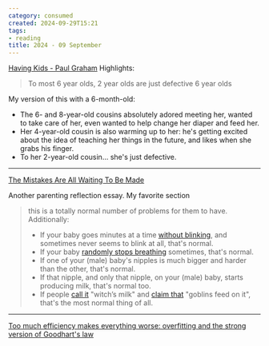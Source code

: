 ```yaml
---
category: consumed
created: 2024-09-29T15:21
tags:
- reading
title: 2024 - 09 September
---
```



[Having Kids - Paul Graham](https://www.paulgraham.com/kids.html)
Highlights:
> To most 6 year olds, 2 year olds are just defective 6 year olds

My version of this with a 6-month-old: 

- The 6- and 8-year-old cousins absolutely adored meeting her, wanted to take care of her, even wanted to help change her diaper and feed her.
- Her 4-year-old cousin is also warming up to her: he's getting excited about the idea of teaching her things in the future, and likes when she grabs his finger.
- To her 2-year-old cousin... she's just defective.

-------------------------

[The Mistakes Are All Waiting To Be Made](https://www.astralcodexten.com/p/the-mistakes-are-all-waiting-to-be)

Another parenting reflection essay. My favorite section

> this is a totally normal number of problems for them to have. Additionally:
> - If your baby goes minutes at a time [without blinking](https://www.livescience.com/62988-why-babies-rarely-blink.html), and sometimes never seems to blink at all, that's normal.
> - If your baby [randomly stops breathing](https://myhealth.alberta.ca/Health/aftercareinformation/pages/conditions.aspx?hwid=abr3128&) sometimes, that's normal.
> - If one of your (male) baby's nipples is much bigger and harder than the other, that's normal.    
> - If that nipple, and only that nipple, on your (male) baby, starts producing milk, that's normal too.
> - If people [call it](https://en.wikipedia.org/wiki/Witch's_milk) "witch’s milk" and [claim that](https://www.ncbi.nlm.nih.gov/pmc/articles/PMC4422278/) "goblins feed on it", that's the most normal thing of all.

------------

[Too much efficiency makes everything worse: overfitting and the strong version of Goodhart's law](https://sohl-dickstein.github.io/2022/11/06/strong-Goodhart.html)
